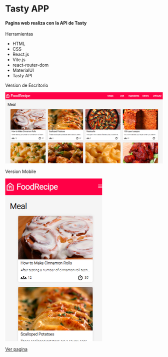 # Tasty APP

#### Pagina web realiza con la API de Tasty

Herramientas

- HTML
- CSS
- React.js
- Vite.js
- react-router-dom
- MaterialUI
- Tasty API

Version de Escritorio

![Escritorio](img/tasty-desktop.png)

Version Mobile

![Mobile](img/tasty-mobile.png)

[Ver pagina](https://faustoleal.github.io/tasty-app/)
